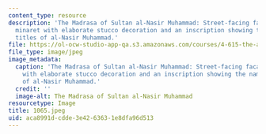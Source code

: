```yaml
---
content_type: resource
description: 'The Madrasa of Sultan al-Nasir Muhammad: Street-facing facade of the
  minaret with elaborate stucco decoration and an inscription showing the name and
  titles of al-Nasir Muhammad.'
file: https://ol-ocw-studio-app-qa.s3.amazonaws.com/courses/4-615-the-architecture-of-cairo-spring-2002/aca8991dcdde3e4263631e8dfa96d513_1065.jpeg
file_type: image/jpeg
image_metadata:
  caption: 'The Madrasa of Sultan al-Nasir Muhammad: Street-facing facade of the minaret
    with elaborate stucco decoration and an inscription showing the name and titles
    of al-Nasir Muhammad.'
  credit: ''
  image-alt: The Madrasa of Sultan al-Nasir Muhammad
resourcetype: Image
title: 1065.jpeg
uid: aca8991d-cdde-3e42-6363-1e8dfa96d513
---
```

